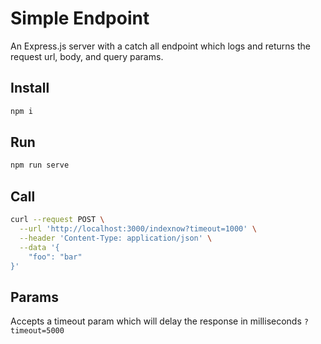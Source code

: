 # Simple Endpoint
An Express.js server with a catch all endpoint which logs and returns the request url, body, and query params.

## Install
```bash
npm i
```

## Run
```bash
npm run serve
```

## Call
```bash
curl --request POST \
  --url 'http://localhost:3000/indexnow?timeout=1000' \
  --header 'Content-Type: application/json' \
  --data '{
	"foo": "bar"
}'
```

## Params
Accepts a timeout param which will delay the response in milliseconds
`?timeout=5000`
